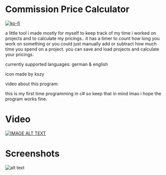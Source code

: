 # Commission Price Calculator

[![ko-fi](https://www.ko-fi.com/img/githubbutton_sm.svg)](https://ko-fi.com/Y8Y11Y0ET)

a little tool i made mostly for myself to keep track of my time i worked on projects and to calculate my pricings..
it has a timer to count how long you work on something or you could just manually add or subtract how much time you spend on a project.
you can save and load projects and calculate your pricings.

currently supported languages: german & english

icon made by kszy

video about this program:

this is my first time programming in c# so keep that in mind lmao i hope the program works fine.

# Video
[![IMAGE ALT TEXT](http://img.youtube.com/vi/ICrWMu1SzHU/0.jpg)](https://youtu.be/ICrWMu1SzHU "Comission Price Calculator")

# Screenshots 
![alt text](https://i.imgur.com/lYnCyo4.png)
